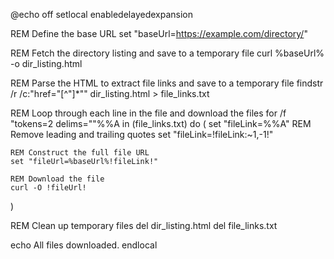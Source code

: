@echo off
setlocal enabledelayedexpansion

REM Define the base URL
set "baseUrl=https://example.com/directory/"

REM Fetch the directory listing and save to a temporary file
curl %baseUrl% -o dir_listing.html

REM Parse the HTML to extract file links and save to a temporary file
findstr /r /c:"href=\"[^\"]*\"" dir_listing.html > file_links.txt

REM Loop through each line in the file and download the files
for /f "tokens=2 delims=\"\"%%A in (file_links.txt) do (
    set "fileLink=%%A"
    REM Remove leading and trailing quotes
    set "fileLink=!fileLink:~1,-1!"
    
    REM Construct the full file URL
    set "fileUrl=%baseUrl%!fileLink!"

    REM Download the file
    curl -O !fileUrl!
)

REM Clean up temporary files
del dir_listing.html
del file_links.txt

echo All files downloaded.
endlocal
